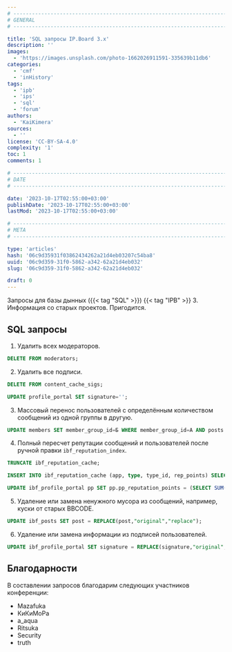 ```yaml
---
# -------------------------------------------------------------------------------------------------------------------- #
# GENERAL
# -------------------------------------------------------------------------------------------------------------------- #

title: 'SQL запросы IP.Board 3.x'
description: ''
images:
  - 'https://images.unsplash.com/photo-1662026911591-335639b11db6'
categories:
  - 'cmf'
  - 'inHistory'
tags:
  - 'ipb'
  - 'ips'
  - 'sql'
  - 'forum'
authors:
  - 'KaiKimera'
sources:
  - ''
license: 'CC-BY-SA-4.0'
complexity: '1'
toc: 1
comments: 1

# -------------------------------------------------------------------------------------------------------------------- #
# DATE
# -------------------------------------------------------------------------------------------------------------------- #

date: '2023-10-17T02:55:00+03:00'
publishDate: '2023-10-17T02:55:00+03:00'
lastMod: '2023-10-17T02:55:00+03:00'

# -------------------------------------------------------------------------------------------------------------------- #
# META
# -------------------------------------------------------------------------------------------------------------------- #

type: 'articles'
hash: '06c9d35931f03862434262a21d4eb03207c54ba8'
uuid: '06c9d359-31f0-5862-a342-62a21d4eb032'
slug: '06c9d359-31f0-5862-a342-62a21d4eb032'

draft: 0
---
```


Запросы для базы дынных ({{< tag "SQL" >}}) {{< tag "IPB" >}} 3. Информация со старых проектов. Пригодится.

<!--more-->

## SQL запросы

1. Удалить всех модераторов.

```sql
DELETE FROM moderators;
```

2. Удалить все подписи.

```sql
DELETE FROM content_cache_sigs;
```

```sql
UPDATE profile_portal SET signature='';
```

3. Массовый перенос пользователей с определённым количеством сообщений из одной группы в другую.

```sql
UPDATE members SET member_group_id=Б WHERE member_group_id=А AND posts > 0;
```

4. Полный пересчет репутации сообщений и пользователей после ручной правки `ibf_reputation_index`.

```sql
TRUNCATE ibf_reputation_cache;
```

```sql
INSERT INTO ibf_reputation_cache (app, type, type_id, rep_points) SELECT app, type, type_id, SUM(rep_rating) FROM ibf_reputation_index GROUP BY type_id;
```

```sql
UPDATE ibf_profile_portal pp SET pp.pp_reputation_points = (SELECT SUM(r.rep_points) FROM ibf_posts p LEFT JOIN ibf_reputation_cache r ON r.type_id = p.pid WHERE p.author_id = pp.pp_member_id);
```

5. Удаление или замена ненужного мусора из сообщений, например, куски от старых BBCODE.

```sql
UPDATE ibf_posts SET post = REPLACE(post,"original","replace");
```

6. Удаление или замена информации из подписей пользователей.

```sql
UPDATE ibf_profile_portal SET signature = REPLACE(signature,"original","replace");
```

## Благодарности

В составлении запросов благодарим следующих участников конференции:

- Mazafuka
- КиКиМоРа
- a_aqua
- Ritsuka
- Security
- truth
